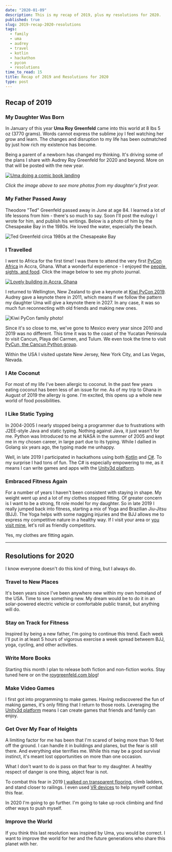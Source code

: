 ```yaml
---
date: "2020-01-09"
description: This is my recap of 2019, plus my resolutions for 2020.
published: true
slug: 2019-recap-2020-resolutions
tags:
  - family
  - uma
  - audrey
  - travel 
  - kotlin
  - hackathon
  - pycon
  - resolutions
time_to_read: 15
title: Recap of 2019 and Resolutions for 2020
type: post
---
```



## Recap of 2019

### My Daughter Was Born

In January of this year **Uma Roy Greenfeld** came into this world at 8 lbs 5 oz (3770 grams). Words cannot express the sublime joy I feel watching her grow and learn. The changes and disruption to my life has been outmatched by just how rich my existence has become.

Being a parent of a newborn has changed my thinking. It's driving some of the plans I share with Audrey Roy Greenfeld for 2020 and beyond. More on that will be posted with the new year. 

[![Uma doing a comic book landing](images/uma_posing_11_months.jpg)](https://photos.app.goo.gl/AeEpQ2vHvve9b5GP6)

*Click the image above to see more photos from my daughter's first year.*


### My Father Passed Away

Theodore "Ted" Greenfeld passed away in June at age 84. I learned a lot of life lessons from him - there's so much to say. Soon I'll post the eulogy I wrote for him, and publish his writings. Below is a photo of him by the Chesapeake Bay in the 1980s. He loved the water, especially the beach.

![Ted Greenfeld circa 1980s at the Chesapeake Bay](images/ted-greenfeld-1980s.jpg)


### I Travelled

I went to Africa for the first time! I was there to attend the very first [PyCon Africa](https://africa.pycon.org/) in Accra, Ghana. What a wonderful experience - I enjoyed the [people, sights, and food](https://photos.app.goo.gl/5EMKJc8AzyrvG8vy7). Click the image below to see my photo journal.


[![Lovely building in Accra, Ghana](images/ghana_architecture.jpg)](https://photos.app.goo.gl/5EMKJc8AzyrvG8vy7)

I returned to Wellington, New Zealand to give a keynote at [Kiwi PyCon 2019](https://python.nz/). Audrey gave a keynote there in 2011, which means if we follow the pattern my daughter Uma will give a keynote there in 2027. In any case, it was so much fun reconnecting with old friends and making new ones. 

![Kiwi PyCon family photo!](images/pycon-nz-2019.jpg)

Since it's so close to me, we've gone to Mexico every year since 2010 and 2019 was no different. This time it was to the coast of the Yucatan Peninsula to visit Cancun, Playa del Carmen, and Tulum. We even took the time to visit [PyCun, the Cancun Python group](./meeting-python-devs-in-cancun). 

Within the USA I visited upstate New Jersey, New York City, and Las Vegas, Nevada.

### I Ate Coconut

For most of my life I've been allergic to coconut. In the past few years eating coconut has been less of an issue for me. As of my trip to Ghana in August of 2019 the allergy is gone.  I'm excited, this opens up a whole new world of food possibilities.

### I Like Static Typing

In 2004-2005 I nearly stopped being a programmer due to frustrations with J2EE-style Java and static typing. Nothing against Java, it just wasn't for me. Python was Introduced to me at NASA in the summer of 2005 and kept me in my chosen career, in large part due to its typing. While I dallied in Golang six years ago, the typing made me unhappy.

Well, in late 2019 I participated in hackathons using both [Kotlin](./thoughts-on-kotlin) and [C#](https://en.wikipedia.org/wiki/C_Sharp_(programming_language)). To my surprise I had tons of fun. The C# is especially empowering to me, as it means I can write games and apps with the [Unity3d platform](https://unity.com/).

### Embraced Fitness Again

For a number of years I haven't been consistent with staying in shape. My weight went up and a lot of my clothes stopped fitting. Of greater concern is I want to be a strong, fit role model for my daughter. So in late 2019 I really jumped back into fitness, starting a mix of Yoga and Brazilian Jiu-Jitsu (BJJ). The Yoga helps with some nagging injuries and the BJJ allows me to express my competitive nature in a healthy way. If I visit your area or [you visit mine](https://xlvcbmartialarts.com/), let's roll as friendly competitors. 

Yes, my clothes are fitting again.

---

## Resolutions for 2020

I know everyone doesn't do this kind of thing, but I always do.

### Travel to New Places

It's been years since I've been anywhere new within my own homeland of the USA. Time to see something new. My dream would be to do it in an solar-powered electric vehicle or comfortable public transit, but anything will do. 

### Stay on Track for Fitness

Inspired by being a new father, I'm going to continue this trend. Each week I'll put in at least 5 hours of vigorous exercise a week spread betweem BJJ, yoga, cycling, and other activities. 

### Write More Books

Starting this month I plan to release both fiction and non-fiction works. Stay tuned here or on the [roygreenfeld.com blog](https://roygreenfeld.com/blogs/news)!

### Make Video Games

I first got into programming to make games. Having rediscovered the fun of making games, it's only fitting that I return to those roots. Leveraging the [Unity3d platform](https://unity.com/) means I can create games that friends and family can enjoy. 

### Get Over My Fear of Heights

A limiting factor for me has been that I'm scared of being more than 10 feet off the ground. I can handle it in buildings and planes, but the fear is still there. And everything else terrifies me. While this may be a good survival instinct, it's meant lost opportunities on more than one occasion.

What I don't want to do is pass on that fear to my daughter. A healthy respect of danger is one thing, abject fear is not.

To combat this fear in 2019 [I walked on transparent flooring](https://photos.app.goo.gl/rE6wPe5PAboFBEsf6), climb ladders, and stand closer to railings. I even used [VR devices](https://www.amazon.com/Oculus-Quest-All-Gaming-Headset-android/dp/B07PRDGYTW?tag=mlinar-20) to help myself combat this fear.

In 2020 I'm going to go further. I'm going to take up rock climbing and find other ways to push myself. 

### Improve the World

If you think this last resolution was inspired by Uma, you would be correct. I want to improve the world for her and the future generations who share this planet with her. 
